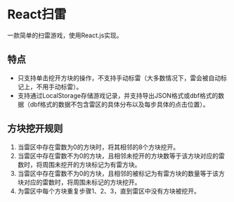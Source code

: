 React扫雷
=========

一款简单的扫雷游戏，使用React.js实现。

特点
----

* 只支持单击挖开方块的操作，不支持手动标雷（大多数情况下，雷会被自动标记上，不用手动标雷）。
* 支持通过LocalStorage存储游戏记录，并支持导出JSON格式或dbf格式的数据（dbf格式的数据不包含雷区的具体分布以及每步具体的点击位置）。

方块挖开规则
------------

1. 当雷区中存在雷数为0的方块时，将其相邻的8个方块挖开。
2. 当雷区中存在雷数不为0的方块，且相邻未挖开的方块数等于该方块对应的雷数时，将周围未挖开的方块标记为有雷方块。
3. 当雷区中存在雷数不为0的方块，且相邻的被标记为有雷方块的数量等于该方块对应的雷数时，将周围未标记的方块挖开。
4. 为雷区中每个方块重复步骤1、2、3，直到雷区中没有方块被挖开。
